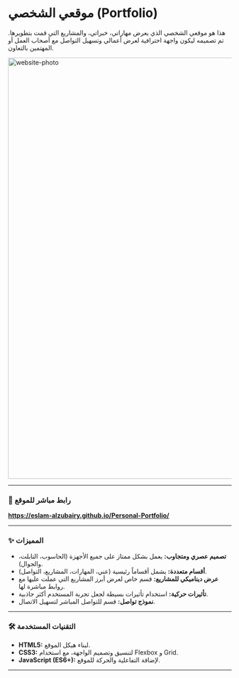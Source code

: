 # موقعي الشخصي (Portfolio)

هذا هو موقعي الشخصي الذي يعرض مهاراتي، خبراتي، والمشاريع التي قمت بتطويرها. تم تصميمه ليكون واجهة احترافية لعرض أعمالي وتسهيل التواصل مع أصحاب العمل أو المهتمين بالتعاون.

<img width="950" alt="website-photo" src="https://github.com/user-attachments/assets/965d4ec8-0979-4a4d-bfa4-adc6b43e0bad" />

---

### 🔗 رابط مباشر للموقع
**https://eslam-alzubairy.github.io/Personal-Portfolio/**

---

### ✨ المميزات

- **تصميم عصري ومتجاوب:** يعمل بشكل ممتاز على جميع الأجهزة (الحاسوب، التابلت، والجوال).
- **أقسام متعددة:** يشمل أقساماً رئيسية (عني، المهارات، المشاريع، التواصل).
- **عرض ديناميكي للمشاريع:** قسم خاص لعرض أبرز المشاريع التي عملت عليها مع روابط مباشرة لها.
- **تأثيرات حركية:** استخدام تأثيرات بسيطة لجعل تجربة المستخدم أكثر جاذبية.
- **نموذج تواصل:** قسم للتواصل المباشر لتسهيل الاتصال.

---

### 🛠️ التقنيات المستخدمة

- **HTML5:** لبناء هيكل الموقع.
- **CSS3:** لتنسيق وتصميم الواجهة، مع استخدام Flexbox و Grid.
- **JavaScript (ES6+):** لإضافة التفاعلية والحركة للموقع.

---

